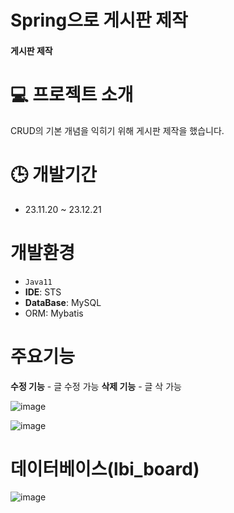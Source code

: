 # Spring으로 게시판 제작

#### 게시판 제작

# 💻 프로젝트 소개
CRUD의 기본 개념을 익히기 위해 게시판 제작을 했습니다.

# 🕒 개발기간
* 23.11.20 ~ 23.12.21

# 개발환경
* `Java11`
* **IDE**: STS
* **DataBase**: MySQL
* ORM: Mybatis

# 주요기능
**수정 기능** - 글 수정 가능
**삭제 기능** - 글 삭 가능

![image](https://github.com/Hyedding/spring-Board/assets/155518059/7ec74a72-0a3e-48a4-9855-28d2be13b858)

![image](https://github.com/Hyedding/spring-Board/assets/155518059/723e69a3-8d5e-4d0c-a4fb-b7634694426d)

# 데이터베이스(lbi_board)

![image](https://github.com/Hyedding/spring-Board/assets/155518059/dd718ca5-c8ec-4131-8f57-52d3b888b190)
